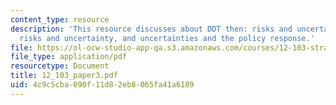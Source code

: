 ```yaml
---
content_type: resource
description: 'This resource discusses about DDT then: risks and uncertainty, DDT now:
  risks and uncertainty, and uncertainties and the policy response.'
file: https://ol-ocw-studio-app-qa.s3.amazonaws.com/courses/12-103-strange-bedfellows-science-and-environmental-policy-fall-2005/4c9c5cba090f11d82eb8065fa41a6189_12_103_paper3.pdf
file_type: application/pdf
resourcetype: Document
title: 12_103_paper3.pdf
uid: 4c9c5cba-090f-11d8-2eb8-065fa41a6189
---
```


